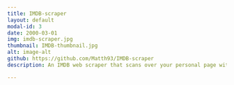 ```yaml
---
title: IMDB-scraper
layout: default
modal-id: 3
date: 2000-03-01
img: imdb-scraper.jpg
thumbnail: IMDB-thumbnail.jpg
alt: image-alt
github: https://github.com/Matth93/IMDB-scraper
description: An IMDB web scraper that scans over your personal page with rated movies and finds the corresponding budget for this particular film. I made this to practise webscraping and better understand the structure of HTML-webpages. As an improvement I could also find the rating the user has given the film and analyse whether or not there is a relation between the budget of a movie and one’s appreciation for it.

---
```

